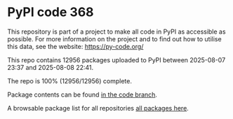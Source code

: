 # PyPI code 368

This repository is part of a project to make all code in PyPI as accessible as possible. For more information 
on the project and to find out how to utilise this data, see the website: https://py-code.org/

This repo contains 12956 packages uploaded to PyPI between 
2025-08-07 23:37 and 2025-08-08 22:41.

The repo is 100% (12956/12956) complete.

Package contents can be found [in the code branch](https://github.com/pypi-data/pypi-mirror-368/tree/code/packages).

A browsable package list for all repositories [all packages here](https://py-code.org/repositories/pypi-mirror-368).


